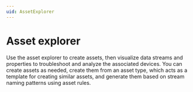 ```yaml
---
uid: AssetExplorer
---
```


# Asset explorer

Use the asset explorer to create assets, then visualize data streams and properties to troubleshoot and analyze the associated devices. You can create assets as needed, create them from an asset type, which acts as a template for creating similar assets, and generate them based on stream naming patterns using asset rules.
